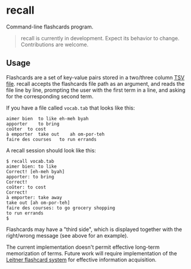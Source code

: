 # recall
Command-line flashcards program.

> recall is currently in development. Expect its behavior to change. Contributions are welcome.

## Usage

Flashcards are a set of key-value pairs stored in a two/three column [TSV file][1]. recall accepts the flashcards file path as an argument, and reads the file line by line, prompting the user with the first term in a line, and asking for the corresponding second term.

If you have a file called `vocab.tab` that looks like this:

```
aimer bien	to like	eh-meh byah
apporter	to bring
coûter	to cost
à emporter	take out	ah om-por-teh
faire des courses	to run errands
```

A recall session should look like this:

```
$ recall vocab.tab
aimer bien: to like
Correct! [eh-meh byah]
apporter: to bring
Correct!
coûter: to cost
Correct!
à emporter: take away
take out [ah om-por-teh]
faire des courses: to go grocery shopping
to run errands
$ 
```

Flashcards may have a "third side", which is displayed together with the right/wrong message (see above for an example).

The current implementation doesn't permit effective long-term memorization of terms. Future work will require implementation of the [Leitner flashcard system][2] for effective information acquisition.


[1]: https://en.wikipedia.org/wiki/Tab-separated_values
[2]: https://en.wikipedia.org/wiki/Leitner_system

